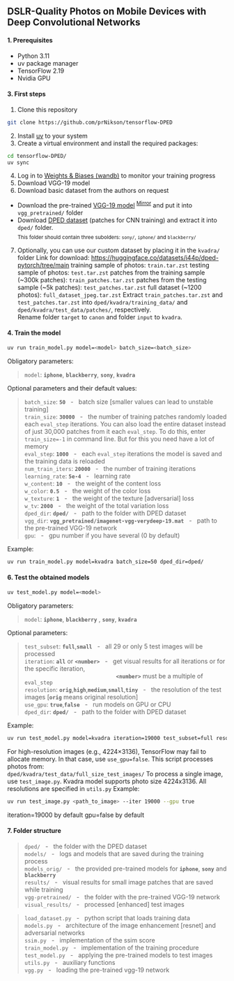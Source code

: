 
## DSLR-Quality Photos on Mobile Devices with Deep Convolutional Networks

#### 1. Prerequisites
- Python 3.11
- uv package manager
- TensorFlow 2.19
- Nvidia GPU

#### 3. First steps
1. Clone this repository
```bash
git clone https://github.com/prNikson/tensorflow-DPED
```
2. Install [uv](https://docs.astral.sh/uv/getting-started/installation) to your system
3. Create a virtual environment and install the required packages:
```bash
cd tensorflow-DPED/
uv sync
```
4. Log in to [Weights & Biases (wandb)](https://wandb.ai/) to monitor your training progress
5. Download VGG-19 model
6. Download basic dataset from the authors on request 
- Download the pre-trained [VGG-19 model](https://polybox.ethz.ch/index.php/s/7z5bHNg5r5a0g7k) <sup>[Mirror](https://drive.google.com/file/d/0BwOLOmqkYj-jMGRwaUR2UjhSNDQ/view?usp=sharing&resourcekey=0-Ff-0HUQsoKJxZ84trhsHpA)</sup> and put it into `vgg_pretrained/` folder
- Download [DPED dataset](http://people.ee.ethz.ch/~ihnatova/#dataset) (patches for CNN training) and extract it into `dped/` folder.  
<sub>This folder should contain three subolders: `sony/`, `iphone/` and `blackberry/`</sub>
7. Optionally, you can use our custom dataset by placing it in the `kvadra/` folder
Link for download: https://huggingface.co/datasets/i44p/dped-pytorch/tree/main
training sample of photos: `train.tar.zst`
testing sample of photos: `test.tar.zst`
patches from the training sample (~300k patches): `train_patches.tar.zst`
patches from the testing sample (~5k patches): `test_patches.tar.zst`
full dataset (~1200 photos): `full_dataset_jpeg.tar.zst`
Extract `train_patches.tar.zst` and `test_patches.tar.zst` into `dped/kvadra/training_data/` and `dped/kvadra/test_data/patches/`, respectively.  
Rename folder `target` to `canon` and folder `input` to `kvadra`.

#### 4. Train the model
```bash
uv run train_model.py model=<model> batch_size=<batch_size>
```

Obligatory parameters:

>`model`: **`iphone`**, **`blackberry`**, **`sony`**, **`kvadra`**

Optional parameters and their default values:

>```batch_size```: **```50```** &nbsp; - &nbsp; batch size [smaller values can lead to unstable training] <br/>
>```train_size```: **```30000```** &nbsp; - &nbsp; the number of training patches randomly loaded each ```eval_step``` iterations. You can also load the entire dataset instead of just 30,000 patches from it each `eval_step`. To do this, enter `train_size=-1` in command line. But for this you need have a lot of memory<br/>
>```eval_step```: **```1000```** &nbsp; - &nbsp; each ```eval_step``` iterations the model is saved and the training data is reloaded <br/>
>```num_train_iters```: **```20000```** &nbsp; - &nbsp; the number of training iterations <br/>
>```learning_rate```: **```5e-4```** &nbsp; - &nbsp; learning rate <br/>
>```w_content```: **```10```** &nbsp; - &nbsp; the weight of the content loss <br/>
>```w_color```: **```0.5```** &nbsp; - &nbsp; the weight of the color loss <br/>
>```w_texture```: **```1```** &nbsp; - &nbsp; the weight of the texture [adversarial] loss <br/>
>```w_tv```: **```2000```** &nbsp; - &nbsp; the weight of the total variation loss <br/>
>```dped_dir```: **```dped/```** &nbsp; - &nbsp; path to the folder with DPED dataset <br/>
>```vgg_dir```: **```vgg_pretrained/imagenet-vgg-verydeep-19.mat```** &nbsp; - &nbsp; path to the pre-trained VGG-19 network <br/>
>```gpu```: &nbsp; - &nbsp; gpu number if you have several (0 by default)<br/>

Example:

```bash
uv run train_model.py model=kvadra batch_size=50 dped_dir=dped/
```

#### 6. Test the obtained models

```bash
uv test_model.py model=<model>
```

Obligatory parameters:

>```model```: **```iphone```**, **```blackberry```** , **```sony```**, **`kvadra`**

Optional parameters:

>```test_subset```: **```full```**,**```small```**  &nbsp; - &nbsp; all 29 or only 5 test images will be processed <br/>
>```iteration```: **```all```** or **```<number>```**  &nbsp; - &nbsp; get visual results for all iterations or for the specific iteration,  
>&emsp;&emsp;&emsp;&emsp;&emsp;&emsp;&emsp;&emsp;&emsp;&emsp;&emsp;&emsp;&emsp;&emsp;&emsp;**```<number>```** must be a multiple of ```eval_step``` <br/>
>```resolution```: **```orig```**,**```high```**,**```medium```**,**```small```**,**```tiny```** &nbsp; - &nbsp; the resolution of the test 
images [**```orig```** means original resolution]<br/>
>```use_gpu```: **```true```**,**```false```** &nbsp; - &nbsp; run models on GPU or CPU <br/>
>```dped_dir```: **```dped/```** &nbsp; - &nbsp; path to the folder with DPED dataset <br/>  

Example:

```bash
uv run test_model.py model=kvadra iteration=19000 test_subset=full resolution=orig use_gpu=true 
```
For high-resolution images (e.g., 4224×3136), TensorFlow may fail to allocate memory. In that case, use `use_gpu=false`.
This script processes photos from:  
`dped/kvadra/test_data/full_size_test_images/`
To process a single image, use `test_image.py`.
Kvadra model  supports photo size 4224x3136. All resolutions are specified in `utils.py`
Example:
```bash
uv run test_image.py <path_to_image> --iter 19000 --gpu true
```
iteration=19000 by default
gpu=false by default
<br/>

#### 7. Folder structure

>```dped/```              &nbsp; - &nbsp; the folder with the DPED dataset <br/>
>```models/```            &nbsp; - &nbsp; logs and models that are saved during the training process <br/>
>```models_orig/```       &nbsp; - &nbsp; the provided pre-trained models for **```iphone```**, **```sony```** and **```blackberry```** <br/>
>```results/```           &nbsp; - &nbsp; visual results for small image patches that are saved while training <br/>
>```vgg-pretrained/```    &nbsp; - &nbsp; the folder with the pre-trained VGG-19 network <br/>
>```visual_results/```    &nbsp; - &nbsp; processed [enhanced] test images <br/>

>```load_dataset.py```    &nbsp; - &nbsp; python script that loads training data <br/>
>```models.py```          &nbsp; - &nbsp; architecture of the image enhancement [resnet] and adversarial networks <br/>
>```ssim.py```            &nbsp; - &nbsp; implementation of the ssim score <br/>
>```train_model.py```     &nbsp; - &nbsp; implementation of the training procedure <br/>
>```test_model.py```      &nbsp; - &nbsp; applying the pre-trained models to test images <br/>
>```utils.py```           &nbsp; - &nbsp; auxiliary functions <br/>
>```vgg.py```             &nbsp; - &nbsp; loading the pre-trained vgg-19 network <br/>

